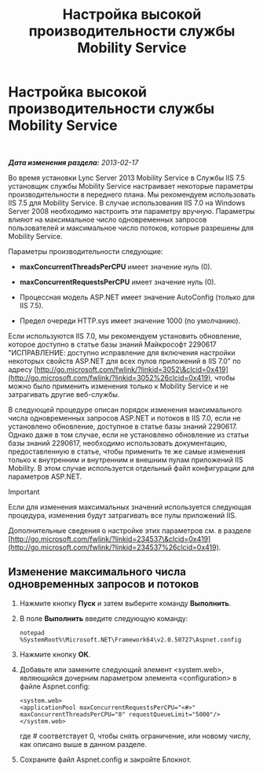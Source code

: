 ﻿---
title: Настройка высокой производительности службы Mobility Service
TOCTitle: Настройка высокой производительности службы Mobility Service
ms:assetid: c2b8aadb-cffb-49f0-ba7a-e8541a1ff475
ms:mtpsurl: https://technet.microsoft.com/ru-ru/library/Hh690042(v=OCS.15)
ms:contentKeyID: 49311077
ms.date: 05/19/2016
mtps_version: v=OCS.15
ms.translationtype: HT
---

# Настройка высокой производительности службы Mobility Service

 

_**Дата изменения раздела:** 2013-02-17_

Во время установки Lync Server 2013 Mobility Service в Службы IIS 7.5 установщик службы Mobility Service настраивает некоторые параметры производительности в переднего плана. Мы рекомендуем использовать IIS 7.5 для Mobility Service. В случае использования IIS 7.0 на Windows Server 2008 необходимо настроить эти параметру вручную. Параметры влияют на максимальное число одновременных запросов пользователей и максимальное число потоков, которые разрешены для Mobility Service.

Параметры производительности следующие:

  - **maxConcurrentThreadsPerCPU** имеет значение нуль (0).

  - **maxConcurrentRequestsPerCPU** имеет значение нуль (0).

  - Процессная модель ASP.NET имеет значение AutoConfig (только для IIS 7.5).

  - Предел очереди HTTP.sys имеет значение 1000 (по умолчанию).

Если используются IIS 7.0, мы рекомендуем установить обновление, которое доступно в статье базы знаний Майкрософт 2290617 "ИСПРАВЛЕНИЕ: доступно исправление для включения настройки некоторых свойств ASP.NET для всех пулов приложений в IIS 7.0" по адресу [http://go.microsoft.com/fwlink/?linkid=3052\&clcid=0x419](http://go.microsoft.com/fwlink/?linkid=3052%26clcid=0x419), чтобы можно было применить изменения только к Mobility Service и не затрагивать другие веб-службы.

В следующей процедуре описан порядок изменения максимального числа одновременных запросов ASP.NET и потоков в IIS 7.0, если не установлено обновление, доступное в статье базы знаний 2290617. Однако даже в том случае, если не установлено обновление из статьи базы знаний 2290617, необходимо использовать документацию, предоставленную в статье, чтобы применить те же самые изменения только к внутренним и внутренним и внешним пулам приложений IIS Mobility. В этом случае используется отдельный файл конфигурации для параметров ASP.NET.

> [!IMPORTANT]
> Если для изменения максимальных значений используется следующая процедура, изменения будут затрагивать все пулы приложений IIS.


Дополнительные сведения о настройке этих параметров см. в разделе [http://go.microsoft.com/fwlink/?linkid=234537\&clcid=0x419](http://go.microsoft.com/fwlink/?linkid=234537%26clcid=0x419).

## Изменение максимального числа одновременных запросов и потоков

1.  Нажмите кнопку **Пуск** и затем выберите команду **Выполнить**.

2.  В поле **Выполнить** введите следующую команду:
    
        notepad %SystemRoot%\Microsoft.NET\Framework64\v2.0.50727\Aspnet.config

3.  Нажмите кнопку **ОК**.

4.  Добавьте или замените следующий элемент \<system.web\>, являющийся дочерним параметром элемента \<configuration\> в файле Aspnet.config:
    
        <system.web>
        <applicationPool maxConcurrentRequestsPerCPU="<#>" maxConcurrentThreadsPerCPU="0" requestQueueLimit="5000"/>
        </system.web>
    
    где \# соответствует 0, чтобы снять ограничение, или новому числу, как описано выше в данном разделе.

5.  Сохраните файл Aspnet.config и закройте Блокнот.

